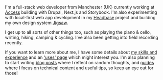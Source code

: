 
I'm a full-stack web developer from Manchester (UK) currently working at [Access](https://www.weareaccess.co.uk/) building with Drupal, Next.js and Storybook.
I'm also experimenting with local-first web app development in my [Headbase](/projects/headbase) project and building my own design system [Jigsaw](/projects/jigsaw).

I get up to all sorts of other things too, such as playing the piano & cello, writing, hiking, camping & cycling. I've also been getting into field recording recently.

If you want to learn more about me, I have some details about [my skills and experience](/skills-and-experience) and an ['uses' page](/uses) which might interest you.
I'm also planning to start writing [blog posts](/blog) where I reflect on random thoughts, and [guides](/guides) where I focus on technical content and useful tips, so keep an eye out for those!